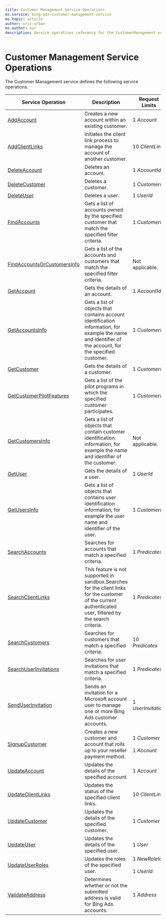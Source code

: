 ```yaml
---
title: Customer Management Service Operations
ms.service: bing-ads-customer-management-service
ms.topic: article
author: eric-urban
ms.author: eur
description: Service operations reference for the CustomerManagement service.
---
```

# Customer Management Service Operations
The Customer Management service defines the following service operations.

|Service Operation|Description|Request Limits|
|---|---|---|
|[AddAccount](addaccount.md)|Creates a new account within an existing customer.|1 *Account*|
|[AddClientLinks](addclientlinks.md)|Initiates the client link process to manage the account of another customer.|10 *ClientLink*|
|[DeleteAccount](deleteaccount.md)|Deletes an account.|1 *AccountId*|
|[DeleteCustomer](deletecustomer.md)|Deletes a customer.|1 *CustomerId*|
|[DeleteUser](deleteuser.md)|Deletes a user.|1 *UserId*|
|[FindAccounts](findaccounts.md)|Gets a list of accounts owned by the specified customer that match the specified filter criteria.|1 *CustomerId*|
|[FindAccountsOrCustomersInfo](findaccountsorcustomersinfo.md)|Gets a list of the accounts and customers that match the specified filter criteria.|Not applicable.|
|[GetAccount](getaccount.md)|Gets the details of an account.|1 *AccountId*|
|[GetAccountsInfo](getaccountsinfo.md)|Gets a list of objects that contains account identification information, for example the name and identifier of the account, for the specified customer.|1 *CustomerId*|
|[GetCustomer](getcustomer.md)|Gets the details of a customer.|1 *CustomerId*|
|[GetCustomerPilotFeatures](getcustomerpilotfeatures.md)|Gets a list of the pilot programs in which the specified customer participates.|1 *CustomerId*|
|[GetCustomersInfo](getcustomersinfo.md)|Gets a list of objects that contain customer identification information, for example the name and identifier of the customer.|Not applicable.|
|[GetUser](getuser.md)|Gets the details of a user.|1 *UserId*|
|[GetUsersInfo](getusersinfo.md)|Gets a list of objects that contains user identification information, for example the user name and identifier of the user.|1 *CustomerId*|
|[SearchAccounts](searchaccounts.md)|Searches for accounts that match a specified criteria.|1 *Predicates*|
|[SearchClientLinks](searchclientlinks.md)|This feature is not supported in sandbox.Searches for the client links for the customer of the current authenticated user, filtered by the search criteria.|1 *Predicates*|
|[SearchCustomers](searchcustomers.md)|Searches for customers that match a specified criteria.|10 *Predicates*|
|[SearchUserInvitations](searchuserinvitations.md)|Searches for user invitations that match a specified criteria.|1 *Predicates*|
|[SendUserInvitation](senduserinvitation.md)|Sends an invitation for  a Microsoft account user to manage one or more Bing Ads customer accounts.|1 *UserInvitation*|
|[SignupCustomer](signupcustomer.md)|Creates a new customer and account that rolls up to your reseller payment method.|1 *Customer*<br/><br/>1 *Account*|
|[UpdateAccount](updateaccount.md)|Updates the details of the specified account.|1 *Account*|
|[UpdateClientLinks](updateclientlinks.md)|Updates the status of the specified client links.|10 *ClientLink*|
|[UpdateCustomer](updatecustomer.md)|Updates the details of the specified customer.|1 *Customer*|
|[UpdateUser](updateuser.md)|Updates the details of the specified user.|1 *User*|
|[UpdateUserRoles](updateuserroles.md)|Updates the roles of the specified user.|1 *NewRoleId*<br/><br/>1 *UserId*|
|[ValidateAddress](validateaddress.md)|Determines whether or not the submitted address is valid for Bing Ads accounts.|1 *Address*|
